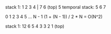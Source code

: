 stack 1: 1 2 3 4 | 7 6 (top)
5
temporal stack: 5 6 7

0 1 2 3 4 5 ... N - 1
(1 + (N - 1)) / 2 * N = O(N^2)

stack 1: 12 6 5 4 3 3 2 1 (top)

